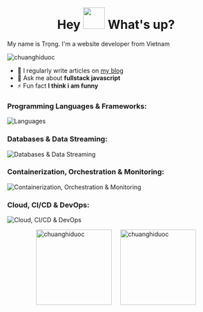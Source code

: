 <h1 align="center"> Hey <img src="https://emojis.slackmojis.com/emojis/images/1577305505/7373/hand_wave.gif?1577305505" width="50" /> What's up?</h1>
<p align="left">My name is Trọng. I'm a website developer from Vietnam</p>

<p align="left"> <img src="https://komarev.com/ghpvc/?username=chuanghiduoc&label=Profile%20views&color=2b74ab&style=flat" alt="chuanghiduoc" /> </p>

- 📝 I regularly write articles on [my blog](https://baotrongit.blogspot.com)
- 💬 Ask me about **fullstack javascript**
- ⚡ Fun fact **I think i am funny**

<!-- Programming Languages -->
<h3 align="left">Programming Languages & Frameworks:</h3>
<p align="left">
  <img src="https://skillicons.dev/icons?i=js,java,ts,nodejs,react,nestjs,nextjs,tailwind&theme=light" alt="Languages" />
</p>

<!--Databases & Data Streaming-->
<h3 align="left">Databases & Data Streaming:</h3>
<p align="left">
  <img src="https://skillicons.dev/icons?i=mongodb,redis,mysql,postgres,elasticsearch,dynamodb,kafka,rabbitmq&theme=light" alt="Databases & Data Streaming" />
</p>

<!--Containerization, Orchestration & Monitoring-->
<h3 align="left">Containerization, Orchestration & Monitoring:</h3>
<p align="left">
  <img src="https://skillicons.dev/icons?i=docker,kubernetes,grafana,terraform&theme=light" alt="Containerization, Orchestration & Monitoring" />
</p>

<!--Cloud, CI/CD & DevOps-->
<h3 align="left">Cloud, CI/CD & DevOps:</h3>
<p align="left">
  <img src="https://skillicons.dev/icons?i=aws,gcp,azure,jenkins,git,nginx,postman&theme=light" alt="Cloud, CI/CD & DevOps" />
</p>




<div style="display: flex; justify-content: center; align-items: center;">
    <img src="https://github-readme-stats.vercel.app/api/top-langs?username=chuanghiduoc&show_icons=true&locale=en&layout=compact" alt="chuanghiduoc" style="height: 175px; margin-right: 20px;" />
    <img src="https://github-readme-stats.vercel.app/api?username=chuanghiduoc&show_icons=true&locale=en" alt="chuanghiduoc" style="height: 175px;" />
</div>
